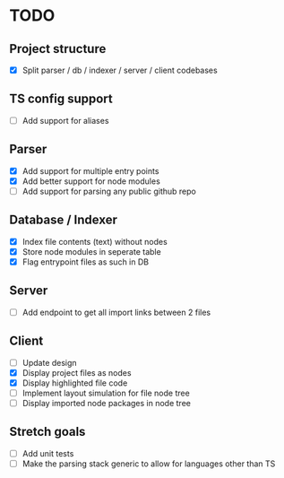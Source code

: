 # TODO

## Project structure

- [x] Split parser / db / indexer / server / client codebases

## TS config support

- [ ] Add support for aliases

## Parser

- [x] Add support for multiple entry points
- [x] Add better support for node modules
- [ ] Add support for parsing any public github repo

## Database / Indexer

- [x] Index file contents (text) without nodes
- [x] Store node modules in seperate table
- [x] Flag entrypoint files as such in DB

## Server

- [ ] Add endpoint to get all import links between 2 files

## Client

- [ ] Update design
- [x] Display project files as nodes
- [x] Display highlighted file code
- [ ] Implement layout simulation for file node tree
- [ ] Display imported node packages in node tree

## Stretch goals

- [ ] Add unit tests
- [ ] Make the parsing stack generic to allow for languages other than TS
